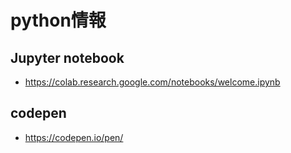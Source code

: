 # python情報

## Jupyter notebook
* https://colab.research.google.com/notebooks/welcome.ipynb

## codepen
* https://codepen.io/pen/
